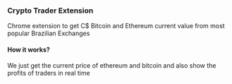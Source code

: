 ### Crypto Trader Extension
Chrome extension to get C$ Bitcoin and Ethereum current value from most popular Brazilian Exchanges


#### How it works?
We just get the current price of ethereum and bitcoin and also show the profits of traders in real time
